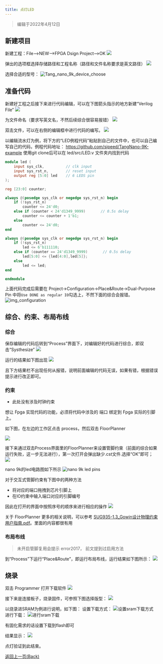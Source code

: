 ```yaml
---
title: 点灯LED
---
```


> 编辑于2022年4月12日

## 新建项目

新建工程：File-->NEW-->FPGA Dsign Project-->OK
![](./../../Tang-Nano/assets/LED-1.png)

弹出的选项框选择存储路径和工程名称（路径和文件名称要求是英文路径）
![](./../../Tang-Nano/assets/LED-2.png)

选择合适的型号：
![Tang_nano_9k_device_choose](./../nano_9k/Tang_nano_9k_Device_choose.png)

## 准备代码
    
新建好工程之后接下来进行代码编辑，可以在下图箭头指示的地方新建“Verilog File”
![](./../../Tang-Nano/assets/LED-5.png)

为文件命名（要求写英文名，不然后续综合很容易报错）
![](./../../Tang-Nano/assets/LED-6.png)

双击文件，可以在右侧的编辑框中进行代码的编写。
![](./../../Tang-Nano/assets/LED-7.png)

以编辑流水灯为例，将下方的“LED例程代码”粘贴到自己的文件中，也可以自己编写自己的代码，例程代码地址：
<https://github.com/sipeed/TangNano-9K-example>
使用git clone后可以在 led/src/LED.v 文件夹内找到代码

```verilog
module led (
    input sys_clk,          // clk input
    input sys_rst_n,        // reset input
    output reg [5:0] led    // 6 LEDS pin
);

reg [23:0] counter;

always @(posedge sys_clk or negedge sys_rst_n) begin
    if (!sys_rst_n)
        counter <= 24'd0;
    else if (counter < 24'd1349_9999)       // 0.5s delay
        counter <= counter + 1'b1;
    else
        counter <= 24'd0;
end

always @(posedge sys_clk or negedge sys_rst_n) begin
    if (!sys_rst_n)
        led <= 6'b111110;
    else if (counter == 24'd1349_9999)       // 0.5s delay
        led[5:0] <= {led[4:0],led[5]};
    else
        led <= led;
end

endmodule

 ```

上面代码完成后需要在 Project->Configuration->Place&Route->Dual-Purpose Pin 中将`Use DONE as regular IO`勾选上，不然下面的综合会报错。
![img_configuration](./../nano_9k/LED_Configuration.png)

## 综合、约束、布局布线

### 综合

保存编辑的代码后转到“Process”界面下，对编辑好的代码进行综合，即双击“Systhesize”
![](./../nano_9k/nano_9k_synthsize.png)

运行的结果如下图出现 
![](./../../Tang-Nano/assets/LED.png) 

且下方结果栏不出现任何从报错，说明前面编辑的代码无误，如果有错，根据错误提示进行改正即可。

### 约束

- 此处没有涉及时钟约束

想让 Fpga 实现代码的功能，必须将代码中涉及的 端口 绑定到 Fpga 实际的引脚上。

如下图，在左边的工作区点击 process，然后双击 FloorPlanner

![](./../../assets/examples/led_pjt_2.png)

接下来通过双击Process界面里的FloorPlanner来设置管脚约束（前面的综合如果运行失败，这一步无法进行），第一次打开会弹出缺少.cst文件.选择“OK”即可；
![](./../../Tang-Nano/assets/LED-9.png)

nano 9k的led电路图如下所示
![](./../nano_9k/LED_Pins.png "nano 9k led pins")

对于交互式管脚约束有下图中的两种方法
- 将对应的端口拖拽到芯片引脚上
- 在IO约束中输入端口对应的引脚编号

因此在打开的界面中按照序号的顺序来进行相应的操作 
![](./../nano_9k/LED_FloorPlanner.png)

关于 FloorPlanner 更多的相关说明，可以参考 [SUG935-1.3_Gowin设计物理约束用户指南.pdf](http://cdn.gowinsemi.com.cn/SUG935-1.3_Gowin%E8%AE%BE%E8%AE%A1%E7%89%A9%E7%90%86%E7%BA%A6%E6%9D%9F%E7%94%A8%E6%88%B7%E6%8C%87%E5%8D%97.pdf)。里面的内容都很有用

### 布局布线

> 未开启管脚复用会提示 error2017， 前文提到过启用方法

到“Process”下运行“Place&Route”，即运行布局布线，运行结果如下图所示：
![](./../nano_9k/LED_Place&Route.png)

## 烧录

双击 Programmer 打开下载软件
![](./../../../../../Tang-Nano-4K/assets/Open_Programmer.png)

接下来是连接板子，烧录固件，可参照下图选择版型：
![](./../nano_9k/nano_9k_device_scan.png)

以烧录进SRAM为例进行说明，如下图：
设置下载方式：
![](./../nano_9k/nano_9k_sram_program.png "设置sram下载方式")
进行下载：
![](./../nano_9k/nano_9k_sram_download.png "进行sram下载")

有固化需求的话设置下载到flash即可

结果显示：
![](./../nano_9k/blink.gif)

点灯验证到此结束。

<p id="back">
    <a href="#" onClick="javascript :history.back(-1);">返回上一页(Back)</a>
</p>

